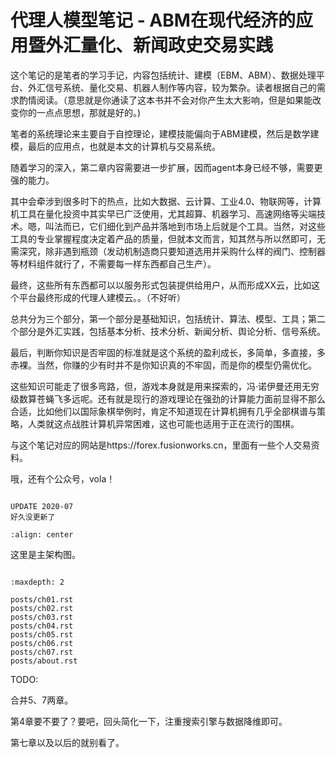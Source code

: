 <!---
a documentation master file, created by
sphinx-quickstart on Tue Jun 10 21:11:02 2014.
You can adapt this file completely to your liking, but it should at least
contain the root `toctree` directive.
-->

# 代理人模型笔记 - ABM在现代经济的应用暨外汇量化、新闻政史交易实践

这个笔记的是笔者的学习手记，内容包括统计、建模（EBM、ABM）、数据处理平台、外汇信号系统、量化交易、机器人制作等内容，较为繁杂。读者根据自己的需求酌情阅读。（意思就是你通读了这本书并不会对你产生太大影响，但是如果能改变你的一点点思想，那就是好的。)

笔者的系统理论来主要自于自控理论，建模技能偏向于ABM建模，然后是数学建模，最后的应用点，也就是本文的计算机与交易系统。

随着学习的深入，第二章内容需要进一步扩展，因而agent本身已经不够，需要更强的能力。

其中会牵涉到很多时下的热点，比如大数据、云计算、工业4.0、物联网等，计算机工具在量化投资中其实早已广泛使用，尤其超算、机器学习、高速网络等尖端技术。嗯，叫法而已，它们细化到产品并落地到市场上后就是个工具。当然，对这些工具的专业掌握程度决定着产品的质量，但就本文而言，知其然与所以然即可，无需深究，除非遇到瓶颈（发动机制造商只要知道选用并采购什么样的阀门、控制器等材料组件就行了，不需要每一样东西都自己生产）。

最终，这些所有东西都可以以服务形式包装提供给用户，从而形成XX云，比如这个平台最终形成的代理人建模云。。（不好听）

总共分为三个部分，第一个部分是基础知识，包括统计、算法、模型、工具；第二个部分是外汇实践，包括基本分析、技术分析、新闻分析、舆论分析、信号系统。

最后，判断你知识是否牢固的标准就是这个系统的盈利成长，多简单，多直接，多赤裸。当然，你赚的少有时并不是你知识真的不牢固，而是你的模型仍需优化。

这些知识可能走了很多弯路，但，游戏本身就是用来探索的，冯·诺伊曼还用无穷级数算苍蝇飞多远呢。还有就是现行的游戏理论在强劲的计算能力面前显得不那么合适，比如他们以国际象棋举例时，肯定不知道现在计算机拥有几乎全部棋谱与策略，人类就这点战胜计算机异常困难，这也可能也适用于正在流行的围棋。

与这个笔记对应的网站是https://forex.fusionworks.cn，里面有一些个人交易资料。

哦，还有个公众号，vola！

```note

UPDATE 2020-07
好久没更新了

```

```{image} ./images/logo.jpg
:align: center

```

这里是主架构图。

```{image} ./images/infra-1.png

```

```{toctree}
:maxdepth: 2

posts/ch01.rst
posts/ch02.rst
posts/ch03.rst
posts/ch04.rst
posts/ch05.rst
posts/ch06.rst
posts/ch07.rst
posts/about.rst

```

TODO:

合并5、7两章。

第4章要不要了？要吧，回头简化一下，注重搜索引擎与数据降维即可。

第七章以及以后的就别看了。


